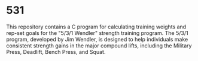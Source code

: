 # 531

This repository contains a C program for calculating training weights and rep-set goals for the "5/3/1 Wendler" strength training program. The 5/3/1 program, developed by Jim Wendler, is designed to help individuals make consistent strength gains in the major compound lifts, including the Military Press, Deadlift, Bench Press, and Squat.
